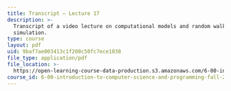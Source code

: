 ```yaml
---
title: Transcript – Lecture 17
description: >-
  Transcript of a video lecture on computational models and random walk
  simulation.
type: course
layout: pdf
uid: 9baf7ae003413c1f208c50fc7ece1038
file_type: application/pdf
file_location: >-
  https://open-learning-course-data-production.s3.amazonaws.com/6-00-introduction-to-computer-science-and-programming-fall-2008/9baf7ae003413c1f208c50fc7ece1038_6-00F08-L17.pdf
course_id: 6-00-introduction-to-computer-science-and-programming-fall-2008
---
```

